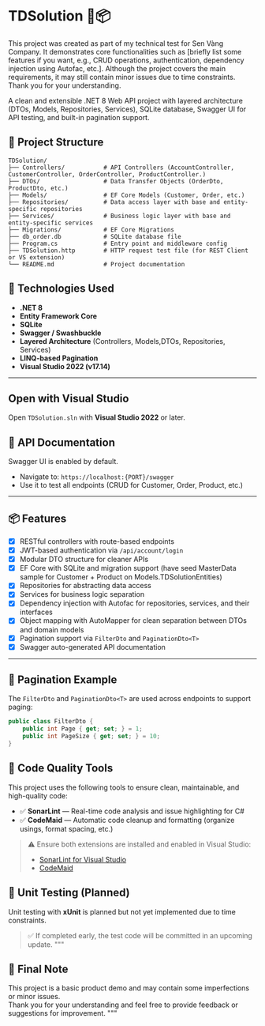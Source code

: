 # TDSolution 🧠📦

This project was created as part of my technical test for Sen Vàng Company. It demonstrates core functionalities such as [briefly list some features if you want, e.g., CRUD operations, authentication, dependency injection using Autofac, etc.]. Although the project covers the main requirements, it may still contain minor issues due to time constraints. Thank you for your understanding.

A clean and extensible .NET 8 Web API project with layered architecture (DTOs, Models, Repositories, Services), SQLite database, Swagger UI for API testing, and built-in pagination support.

## 📁 Project Structure

```
TDSolution/
├── Controllers/           # API Controllers (AccountController, CustomerController, OrderController, ProductController.)
├── DTOs/                  # Data Transfer Objects (OrderDto, ProductDto, etc.)
├── Models/                # EF Core Models (Customer, Order, etc.)
├── Repositories/          # Data access layer with base and entity-specific repositories
├── Services/              # Business logic layer with base and entity-specific services
├── Migrations/            # EF Core Migrations
├── db_order.db            # SQLite database file
├── Program.cs             # Entry point and middleware config
├── TDSolution.http        # HTTP request test file (for REST Client or VS extension)
└── README.md              # Project documentation
```

## 🚀 Technologies Used

- **.NET 8**
- **Entity Framework Core**
- **SQLite**
- **Swagger / Swashbuckle**
- **Layered Architecture** (Controllers, Models,DTOs, Repositories, Services)
- **LINQ-based Pagination**
- **Visual Studio 2022 (v17.14)**

---

## Open with Visual Studio

Open `TDSolution.sln` with **Visual Studio 2022** or later.

## 📘 API Documentation

Swagger UI is enabled by default.

- Navigate to: `https://localhost:{PORT}/swagger`
- Use it to test all endpoints (CRUD for Customer, Order, Product, etc.)

---

## 📦 Features

- [x] RESTful controllers with route-based endpoints
- [x] JWT-based authentication via `/api/account/login`
- [x] Modular DTO structure for cleaner APIs
- [x] EF Core with SQLite and migration support (have seed MasterData sample for Customer + Product on Models.TDSolutionEntities)
- [x] Repositories for abstracting data access
- [x] Services for business logic separation
- [x] Dependency injection with Autofac for repositories, services, and their interfaces
- [x] Object mapping with AutoMapper for clean separation between DTOs and domain models
- [x] Pagination support via `FilterDto` and `PaginationDto<T>`
- [x] Swagger auto-generated API documentation

---

## 🔧 Pagination Example

The `FilterDto` and `PaginationDto<T>` are used across endpoints to support paging:

```csharp
public class FilterDto {
    public int Page { get; set; } = 1;
    public int PageSize { get; set; } = 10;
}
```

## 🧹 Code Quality Tools

This project uses the following tools to ensure clean, maintainable, and high-quality code:

- ✅ **SonarLint** — Real-time code analysis and issue highlighting for C#
- ✅ **CodeMaid** — Automatic code cleanup and formatting (organize usings, format spacing, etc.)

> ⚠️ Ensure both extensions are installed and enabled in Visual Studio:
> - [SonarLint for Visual Studio](https://www.sonarsource.com/products/sonarlint/)
> - [CodeMaid](https://marketplace.visualstudio.com/items?itemName=SteveCadwallader.CodeMaid)

## 🧪 Unit Testing (Planned)

Unit testing with **xUnit** is planned but not yet implemented due to time constraints.

> ✅ If completed early, the test code will be committed in an upcoming update.
"""

## 📌 Final Note

This project is a basic product demo and may contain some imperfections or minor issues.  
Thank you for your understanding and feel free to provide feedback or suggestions for improvement.
"""
